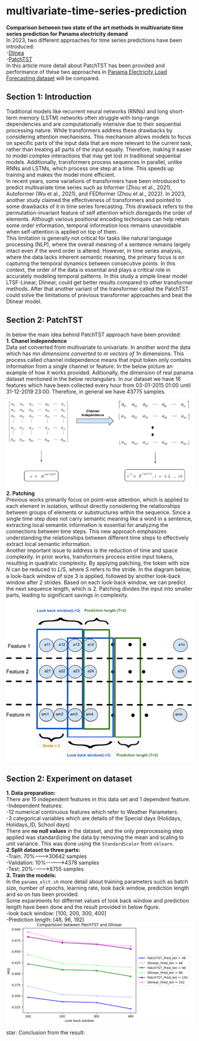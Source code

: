 # multivariate-time-series-prediction
**Comparison between two state of the art methods in multivariate time series prediction for Panama electricity demand**<br>
In 2023, two different approaches for time series predictions have been introduced:<br>
-[Dlinea](https://arxiv.org/abs/2202.07125)<br>
-[PatchTST](https://arxiv.org/abs/2211.14730)<br>
In this article more detail about PatchTST has been provided and performance of these two approaches in [Panama Electricity Load Forecasting dataset](https://www.kaggle.com/datasets/pateljay731/panama-electricity-load-forecasting/data) will be compared.<br>
## Section 1: Introduction<br>
Traditional models like recurrent neural networks (RNNs) and long short-term memory (LSTM) networks often struggle with long-range dependencies and are computationally intensive due to their sequential processing nature. While transformers address these drawbacks by considering attention mechanisms. This mechanism allows models to focus on specific parts of the input data that are more relevant to the current task, rather than treating all parts of the input equally. Therefore, making it easier to model complex interactions that may get lost in traditional sequential models. Additionally, transformers process sequences in parallel, unlike RNNs and LSTMs, which process one step at a time. This speeds up training and makes the model more efficient.<br>
In recent years, some variations of transformers have been introduced to predict multivariate time series such as Informer (Zhou et al., 2021), Autoformer (Wu et al., 2021), and FEDformer (Zhou et al., 2022). In 2023, another study claimed the effectiveness of transformers and pointed to some drawbacks of it in time series forecasting. This drawback refers to the permutation-invariant feature of self attention which disregards the order of elements. Although various positional encoding techniques can help retain some order information, temporal information loss remains unavoidable when self-attention is applied on top of them.<br>
This limitation is generally not critical for tasks like natural language processing (NLP), where the overall meaning of a sentence remains largely intact even if the word order is altered. However, in time series analysis, where the data lacks inherent semantic meaning, the primary focus is on capturing the temporal dynamics between consecutive points. 
In this context, the order of the data is essential and plays a critical role in accurately modeling temporal patterns. In this study a simple linear model LTSF-Linear, Dlinear,  could get better results compared to other transformer methods.
After that another variant of the transformer called the PatchTST could solve the limitations of previous transformer approaches and beat the Dlinear model.<br>
## Section 2: PatchTST<br>
In below the main idea behind PatchTST approach have been provided:<br>
**1. Chanel independence**<br>
Data set converted from multivariate to univariate. In another word the data which has m*n dimensions converted to m vectors of 1*n dimensions. This process called channel independence means that input token only contains information from a single channel or feature. In the below picture an example of how it works provided. Aditionally, the dimension of real panama dataset mentioned in the below rectangulars. In our dataset we have 16 features which have been collected every hour from 03-01-2015 01:00 until 31-12-2019 23:00. Therefore, in general we have 43775 samples.<br>
![Channel_independence](Images/Channel_independence.png)<br>
**2. Patching**<br>
Previous works primarily focus on point-wise attention, which is applied to each element in isolation, without directly considering the relationships between groups of elements or substructures within the sequence. Since a single time step does not carry semantic meaning like a word in a sentence, extracting local semantic information is essential for analyzing the connections between time steps. This new approach emphasizes understanding the relationships between different time steps to effectively extract local semantic information.<br>
Another important issue to address is the reduction of time and space complexity. In prior works, transformers process entire input tokens, resulting in quadratic complexity. By applying patching, the token with size 𝑁 can be reduced to 𝐿/S, where S refers to the stride. In the diagram below, a look-back window of size 3 is applied, followed by another look-back window after 2 strides. Based on each look-back window, we can predict the next sequence length, which is 2. Patching divides the input into smaller parts, leading to significant savings in complexity.<br>
![Channel_independence](Images/patching.png)<br>
## Section 2: Experiment on dataset<br>
**1. Data preparation:**<br>
There are 15 independent features in this data set and 1 dependent feature.<br>
-Independent features:<br>
  -12 numerical continuous features which refer to Weather Parameters.<br>
  -3 categorical variables which are details of the Special days (Holidays, Holidays_ID, School days)<br>
There are **no null values** in the dataset, and the only preprocessing step applied was standardizing the data by removing the mean and scaling to unit variance. This was done using the `StandardScaler` from `sklearn`.<br>
**2.Split dataset to three parts:**<br>
-Train: 70%--->30642 samples<br>
-Validation: 10%----->4378 samples<br>
-Test: 20%---->8755 samples<br>
**3. Train the models:**<br>
In the `panama_elct.sh` more detail about training parameters such as batch size, number of epochs, learning rate, look back window, prediction length and so on has been provided.<br>
Some expariments for differnet values of look back window and prediction length have been done and the result provided in below figure.<br>
-look back window: [100, 200, 300, 400]<br>
-Prediction length: [48, 96, 192]<br>
<img src="Images/Comparission_btw_Patchtst_and_Dlinear.png" alt="Example Image" width="700"/>

star: Conclusion from the result:<br>

